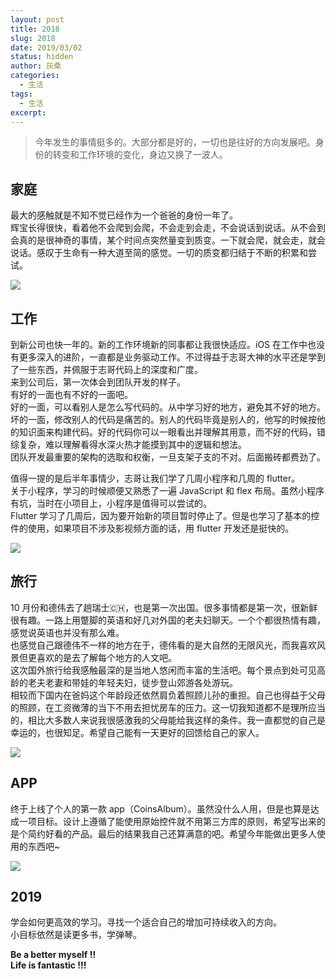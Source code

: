 ```yaml
---
layout: post
title: 2018
slug: 2018
date: 2019/03/02
status: hidden
author: 灰桑
categories:
  - 生活
tags:
  - 生活
excerpt: 
---
```


> 今年发生的事情挺多的。大部分都是好的，一切也是往好的方向发展吧。身份的转变和工作环境的变化，身边又换了一波人。

家庭
--

最大的感触就是不知不觉已经作为一个爸爸的身份一年了。  
辉宝长得很快，看着他不会爬到会爬，不会走到会走，不会说话到说话。从不会到会真的是很神奇的事情，某个时间点突然量变到质变。一下就会爬，就会走，就会说话。感叹于生命有一种大道至简的感觉。一切的质变都归结于不断的积累和尝试。

![](https://cdn.jsdelivr.net/gh/linsyorozuya/Pics@master/uPic/IMG_4400-1.jpeg)

工作
--

到新公司也快一年的。新的工作环境新的同事都让我很快适应。iOS 在工作中也没有更多深入的进阶，一直都是业务驱动工作。不过得益于志哥大神的水平还是学到了一些东西，并佩服于志哥代码上的深度和广度。  
来到公司后，第一次体会到团队开发的样子。  
有好的一面也有不好的一面吧。  
好的一面，可以看别人是怎么写代码的。从中学习好的地方，避免其不好的地方。  
坏的一面，修改别人的代码是痛苦的。别人的代码毕竟是别人的，他写的时候按他的知识面来构建代码。好的代码你可以一眼看出并理解其用意，而不好的代码，错综复杂，难以理解看得水深火热才能摸到其中的逻辑和想法。  
团队开发最重要的架构的选取和权衡，一旦支架子支的不对。后面搬砖都费劲了。

值得一提的是后半年事情少，志哥让我们学了几周小程序和几周的 flutter。  
关于小程序，学习的时候顺便又熟悉了一遍 JavaScript 和 flex 布局。虽然小程序有坑，当时在小项目上，小程序是值得可以尝试的。  
Flutter 学习了几周后，因为要开始新的项目暂时停止了。但是也学习了基本的控件的使用，如果项目不涉及影视频方面的话，用 flutter 开发还是挺快的。

![](https://cdn.jsdelivr.net/gh/linsyorozuya/Pics@master/uPic/IMG_2095.jpeg)

旅行
--

10 月份和德伟去了趟瑞士🇨🇭，也是第一次出国。很多事情都是第一次，很新鲜很有趣。一路上用蹩脚的英语和好几对外国的老夫妇聊天。一个个都很热情有趣，感觉说英语也并没有那么难。  
也感觉自己跟德伟不一样的地方在于，德伟看的是大自然的无限风光，而我喜欢风景但更喜欢的是去了解每个地方的人文吧。  
这次国外旅行给我感触最深的是当地人悠闲而丰富的生活吧。每个景点到处可见高龄的老夫老妻和带娃的年轻夫妇，徒步登山郊游各处游玩。  
相较而下国内在爸妈这个年龄段还依然肩负着照顾儿孙的重担。自己也得益于父母的照顾，在工资微薄的当下不用去担忧房车的压力。这一切我知道都不是理所应当的，相比大多数人来说我很感激我的父母能给我这样的条件。我一直都觉的自己是幸运的，也很知足。希望自己能有一天更好的回馈给自己的家人。

![](https://cdn.jsdelivr.net/gh/linsyorozuya/Pics@master/uPic/IMG_2563.jpeg)

APP
---

终于上线了个人的第一款 app（CoinsAlbum）。虽然没什么人用，但是也算是达成一项目标。设计上遵循了能使用原始控件就不用第三方库的原则，希望写出来的是个简约好看的产品。最后的结果我自己还算满意的吧。希望今年能做出更多人使用的东西吧~

![](https://cdn.jsdelivr.net/gh/linsyorozuya/Pics@master/uPic/66f4d5d4-8eb6-48dc-bd99-03ba396f1008.jpeg)

2019
----

学会如何更高效的学习。寻找一个适合自己的增加可持续收入的方向。  
小目标依然是读更多书，学弹琴。

**Be a better myself !!**  
**Life is fantastic !!!**

